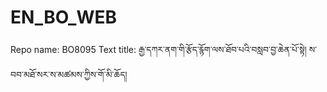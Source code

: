 # EN_BO_WEB
Repo name: BO8095
Text title: རྒྱ་དཀར་ནག་གི་རྩོད་རྙོག་ལས་ཐོབ་པའི་བསླབ་བྱ་ཆེན་པོ་སྟེ།  ས་བབ་མཐོ་སར་ས་མཚམས་ཀྱིས་གོ་མི་ཆོད།